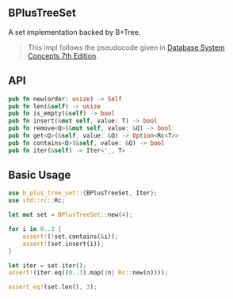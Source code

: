 ## BPlusTreeSet

A set implementation backed by B+Tree.

> This impl follows the pseudocode given in
> [Database System Concepts 7th Edition](https://www.db-book.com/).

## API

```Rust
pub fn new(order: usize) -> Self
pub fn len(&self) -> usize
pub fn is_empty(&self) -> bool
pub fn insert(&mut self, value: T) -> bool
pub fn remove<Q>(&mut self, value: &Q) -> bool
pub fn get<Q>(&self, value: &Q) -> Option<Rc<T>>
pub fn contains<Q>(&self, value: &Q) -> bool
pub fn iter(&self) -> Iter<'_, T>
```

## Basic Usage

```rust
use b_plus_tree_set::{BPlusTreeSet, Iter};
use std::rc::Rc;

let mut set = BPlusTreeSet::new(4);

for i in 0..3 {
    assert!(!set.contains(&i));
    assert!(set.insert(i));
}

let iter = set.iter();
assert!(iter.eq((0..3).map(|n| Rc::new(n))));

assert_eq!(set.len(), 3);
```
